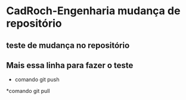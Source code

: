 # CadRoch-Engenharia mudança de repositório   


  ## teste de mudança no repositório

  ## Mais essa linha para fazer o teste

  * comando git push 

  *comando git pull  

